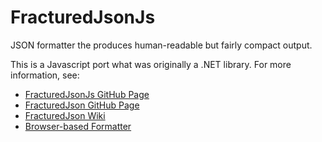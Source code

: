 # FracturedJsonJs
JSON formatter the produces human-readable but fairly compact output.

This is a Javascript port what was originally a .NET library.  For more information, see:
* [FracturedJsonJs GitHub Page](https://github.com/j-brooke/FracturedJsonJs)
* [FracturedJson GitHub Page](https://github.com/j-brooke/FracturedJson)
* [FracturedJson Wiki](https://github.com/j-brooke/FracturedJson/wiki)
* [Browser-based Formatter](https://j-brooke.github.io/FracturedJson/)
